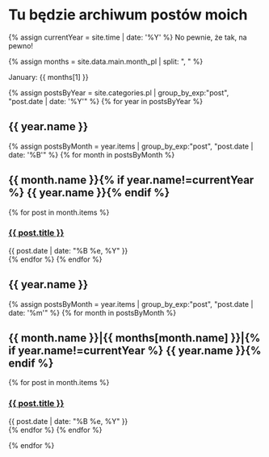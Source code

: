 # Tu będzie archiwum postów moich

{% assign currentYear = site.time | date: '%Y' %}
No pewnie, że tak, na pewno!

{% assign months = site.data.main.month_pl | split: ", " %}

January: {{ months[1] }}

{% assign postsByYear = site.categories.pl | group_by_exp:"post", "post.date | date: '%Y'" %}
{% for year in postsByYear %}

<div class="posts">
<h2>{{ year.name }}</h2>
  {% assign postsByMonth = year.items | group_by_exp:"post", "post.date | date: '%B'" %}
  {% for month in postsByMonth %}
  <h2>{{ month.name }}{% if year.name!=currentYear %} {{ year.name }}{% endif %}</h2>
    {% for post in month.items %}
    <div class="post">
      <h3><a href="{{ post.url }}">{{ post.title }}</a></h3>
      <div class="date">{{ post.date | date: "%B %e, %Y" }}</div>
    </div>
    {% endfor %}
  {% endfor %}
</div>


<div class="posts">
<h2>{{ year.name }}</h2>
  {% assign postsByMonth = year.items | group_by_exp:"post", "post.date | date: '%m'" %}
  {% for month in postsByMonth %}
  <h2>{{ month.name }}|{{ months[month.name] }}|{% if year.name!=currentYear %} {{ year.name }}{% endif %}</h2>
    {% for post in month.items %}
    <div class="post">
      <h3><a href="{{ post.url }}">{{ post.title }}</a></h3>
      <div class="date">{{ post.date | date: "%B %e, %Y" }}</div>
    </div>
    {% endfor %}
  {% endfor %}
</div>



{% endfor %}
